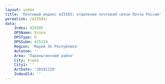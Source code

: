 ```yaml
---
layout: index
title: 'Почтовый индекс 425585: отделение почтовой связи Почты России'
permalink: /425585/
data:
    Index: 425585
    OPSName: Усола
    OPSType: О
    OPSSubm: 425159
    Region: 'Марий Эл Республика'
    Autonom: ''
    Area: 'Параньгинский район'
    City: Усола
    City1: ''
    ActDate: '20101220'
    IndexOld: ''
---
```

